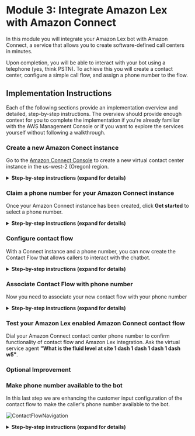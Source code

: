 # Module 3: Integrate Amazon Lex with Amazon Connect

In this module you will integrate your Amazon Lex bot with Amazon Connect, a service that allows you to create software-defined call centers in minutes.

Upon completion, you will be able to interact with your bot using a telephone (yes, think PSTN).
To achieve this you will create a contact center, configure a simple call flow, and assign a phone number to the flow.

## Implementation Instructions

Each of the following sections provide an implementation overview and detailed, step-by-step instructions. The overview should provide enough context for you to complete the implementation if you're already familiar with the AWS Management Console or if you want to explore the services yourself without following a walkthrough.

### Create a new Amazon Conect instance

Go to the [Amazon Connect Console](https://console.aws.amazon.com/connect/home?region=us-west-2) to create a new virtual contact center instance in the us-west-2 (Oregon) region.

<details>
<summary><strong>Step-by-step instructions (expand for details)</strong></summary><p>

1. From the AWS Management Console, choose **Services** then select **Amazon Connect** under Contact Center and then **Get started**.  If you already been using Connect, then choose **Add an instance**.

1. In **Step 1: Identity management**, select **Store users within Amazon Connect** and provide a domain name (e.g. `YourName` to complete the **Access URL** and click **Next step**

	> The domain name used in your contact center URL needs to be globally unique and cannot be changed.
	Alternatively, Amazon Connect can use an existing [AWS Directory Services](https://aws.amazon.com/directoryservice) directory.

1. In **Step 2: Administrator**, **Skip this** and continue with **Next step**

1. In **Step 3: Telephony options**, select **I want to handle incoming calls with Amazon Connect** and **I want to make outbound calls with Amazon Connect**

1. In **Step 4: Data storage**, accept the defaults

1. In **Step 5: Review and create**, review your settings and then select **Create Instance**

1. It will take a few minutes to setup Amazon Connect.  As you are watching and thinking of going for a coffee, it will finish with **Success!**.
</p></details>

### Claim a phone number for your Amazon Connect instance

Once your Amazon Connect instance has been created, click **Get started** to select a phone number.
<details>
<summary><strong>Step-by-step instructions (expand for details)</strong></summary><p>

1. Select **Get started** to open the Amazon Connect Contact Center Manager (CCM) welcome screen. Your browser may prompt you to allow access to your computer's microphone. This is for the case where a human agent would be answering incoming calls. You can safely decline to allow microphone access.

1. Select **Let's go** to claim a phone number

1. Select **Canada+1**, **Direct Dial**, and choose a phone number from the numbers provided.  Click **Next**.
    > If you are concerned about the Area Code location, you can check its geography from the following Wikipedia link: https://en.wikipedia.org/wiki/List_of_North_American_Numbering_Plan_area_codes#Canada

1. Choose **Continue** to get to the Amazon Connect Contact Center Manager App (CCM).  Feel free to click around to see what is available.
    * On the screen, you will see the **Configuration Guide** that will step you through the configuration of your call center.  You can **Hide the guide** in the upper right corner.
    * Once you **Hide the guide** (in the upper right corner), you will see some basic analytics.
    * You can **configure** the appearance of your dashboard using the button on the upper right side.  Be sure you **Save** after you make your changes.
    * On the left hand side, you will see a series of icons. This is where you access the details of Connect.  You can hover the mouse over each icon and then click on the fly-out menu.
</p></details>

### Configure contact flow
With a Connect instance and a phone number, you can now create the Contact Flow that allows callers to interact with the chatbot.

<details>
<summary><strong>Step-by-step instructions (expand for details)</strong></summary><p>

1. For this next portion, you want to return to the AWS Management [Console](https://console.aws.amazon.com/lex/home?region=us-west-2) and select services **Amazon Connect**.  You should see your newly created instance on the Amazon Connect Console.

1. In the Amazon Connect Console, select your instance, then in the options menu, choose **Contact Flows**.  Scroll down until you see the `Amazon Lex` category.  Select your region (us-west-2, Oregon) and then select `WellsiteBot`.

1. Make sure you click **+Add Lex Bot**.  After a few seconds, you will see the `WellsiteBot` appear in the list of Lex bots.  You are now ready to integrate this chatbot with Connect.

	<img src="images/allow_connect_integration.png" alt="Allow Connect to interact with the bot"/>

1. We will now return to the Connect Contact Center Manager (CCM) screen.  If you have closed the tab, you will need to re-connect by clicking on **Overview** and then **Login as administrator**.

1. Once in the Connect Contact Center Manager (CCM), use the navigation pane on the left hand side to select **Routing** (third icon) and then **Contact flows**.  The page will list all the pre-configured flows that are available to you.  You can ignore most of them and move on to the next step.

	![ContactFlowNavigation](images/contact_flows_navigation.png)

1. In the top right corner select **Create contact flow** to open the contact flow editor.  There are two buttons, one labelled **Create contact flow** and one with an **arrow**.  Just click on the first button.

1. Name your contact flow `Chat with WellsiteBot`

1. We will now build the contact flow as seen in the following diagram.

	<img src="images/contact_flow_wiring.png" alt="Get customer input configuration" width="80%" />

1. Start by expanding the **Interact** group of blocks and drag and drop the **Play Prompt** block onto the grid.

	<img src="images/contact_interact.png" alt="Get customer input configuration" width="40%" />

1. Expand the **Interact** group of blocks and drag and drop the **Get customer input** block onto the grid

1. Expand the **Interact** group of blocks and drag and drop a **Play Prompt** block onto the grid

1. Expand the **Interact** group of blocks and drag and drop another **Play Prompt** block onto the grid

1. Collapse **Interact** and expand the **Terminate / Transfer** group of blocks and drag and drop the **Disconnect / Hang up** block onto the grid

1. We will now define the contact flow logic by connecting these building blocks.  You click on the white-circle and drag to the connection point in the next block.
Click <a href="https://raw.githubusercontent.com/knightjoel/amazon-lex-customerservice-workshop/master/03_AmazonConnectIntegration/images/contact_flow_wiring.png">
here</a> for a high-res image of the call flow.

	<img src="images/contact_flow_wiring.png" alt="Get customer input configuration" width="50%" />

1. Everything is wired up and now we need to specify our custom text.  Double click on the **Get customer input** block to access its configuration

	1. Select the **Text to speech (Ad hoc)** input type and use this welcome message:  `How can I help you today?`

		<img src="images/contact_customer.png" alt="Get customer input configuration" width="50%" />

	1. Keep the default 'Interpret as: Text'

	1. Scroll down and select the **Amazon Lex** tab

		<img src="images/contact_customer2.png" alt="Get customer input configuration" width="50%" />

	1. Click in the drop-down box and wait for your list of chat-bots to populate.  Select `WellsiteBot`.

	1. You can now select your alias, such as `$LATEST`

	1. Ignore the other options and Click **Save**

1. Time to update our voice prompts.  Double click on the **Play Prompt** block to access its configuration.  This message will be spoken when you first connect to the chatbot.

	<img src="images/contact_prompt.png" alt="Get customer input configuration" width="40%" />	

	1. Select the **Text to speech (Ad hoc)** input type and use this welcome message:  `Welcome to Octank's oil well services.`

	1. Click **Save**

1. Double click on the next **Play Prompt** block to access its configuration.  This block will give you a confirmation after the chatbot has answered your question.

	1. Select the **Text to speech (Ad hoc)** input type and use this welcome message:  `Thank-you.`

	1. Click **Save**

1. Double click on the final **Play Prompt** block to access its configuration.  This block will tell you when you have encountered an error.

	1. Select the **Text to speech (Ad hoc)** input type and use this welcome message:  `Sorry.  You have encountered an error.  Please call back later.`

	1. Click **Save**

1. Everything is wired up.  Click on the **down arrow** (![DownArrow](images/down.png)) next to the Save button at the top right and select **Save & Publish**

1. Wait for the contact flow to be published successfully
</p>

</details>


### Associate Contact Flow with phone number

Now you need to associate your new contact flow with your phone number
<details>
<summary><strong>Step-by-step instructions (expand for details)</strong></summary><p>

1. Select **Routing** (third icon) and **Phone Numbers** on the left hand Amazon Connect navigation pane

	<img src="images/routing.png" alt="Get customer input configuration" width="50%" />

1. Click on the number to edit the contact flow

	<img src="images/routing_phone.png" alt="Get customer input configuration" width="50%" />

1. Update the description 'Contact flow for customer service chatbot'.

1. In the **Contact flow/IVR** field, search and select the `Chat with WellsiteBot` contact flow.

1. Select **Save** to confirm the contact flow association
</p></details>

### Test your Amazon Lex enabled Amazon Connect contact flow
Dial your Amazon Connect contact center phone number to confirm functionality of contact flow and Amazon Lex integration. Ask the virtual service agent **"What is the fluid level at site 1 dash 1 dash 1 dash 1 dash w5"**.

### Optional Improvement ###

### Make phone number available to the bot

In this last step we are enhancing the customer input configuration of the contact flow to make the caller's phone number available to the bot.

 ![ContactFlowNavigation](images/set_session_attributes.png)

<details>
<summary><strong>Step-by-step instructions (expand for details)</strong></summary><p>

1. Re-open the CCM app; within the [Amazon Connect console](https://console.aws.amazon.com/connect/home?region=us-west-2) select **Overview** and **Login as administrator**

1. On the left hand navigation select **Routing** (third icon) - **Contact flows**

	![ContactFlowNavigation](images/contact_flows_navigation.png)

1. Click the `Chat with WellsiteBot` flow to open the flow

1. Click the **Get customer input** block to access its configuration

1. Scroll to the bottom and under **Session attributes** click **Add an attribute**

1. Select **Use attribute** and enter the following

    1. Destination Key:  `IncomingNumber`
	1. Type: **System**
	1. Attribute: **Customer Number**

1. Click **Add another attribute**

1. Select **Use text** and enter the following

    1. Destination Key: `Source`
	1. Value: `AmazonConnect`

1. Select **Save**

1. Click on the **down arrow** (![DownArrow](images/down.png)) next to the save button and select **Save & Publish**

1. Confirm publishing of the workflow in selecting the **Save & publish** button
 	![ContactFlowNavigation](images/publish_confirmation.png)
</details>



